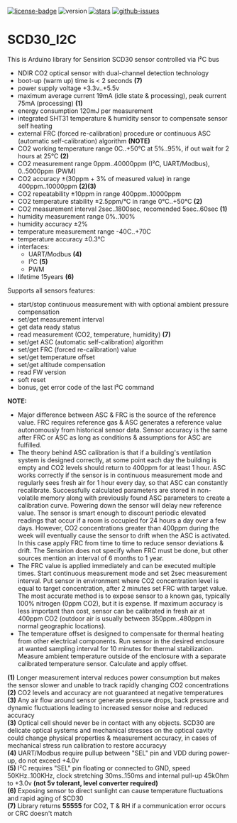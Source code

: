 [![license-badge][]][license] ![version] [![stars][]][stargazers] [![github-issues][]][issues]

# SCD30_I2C
This is Arduino library for Sensirion SCD30 sensor controlled via I²C bus

- NDIR CO2 optical sensor with dual-channel detection technology
- boot-up (warm up) time is < 2 seconds **(7)**
- power supply voltage +3.3v..+5.5v
- maximum average current 19mA (idle state & processing), peak current 75mA (processing) **(1)**
- energy consumption 120mJ per measurement
- integrated SHT31 temperature & humidity sensor to compensate sensor self heating
- external FRC (forced re-calibration) procedure or continuous ASC (automatic self-calibration) algorithm **(NOTE)**
- CO2 working temperature range 0C..+50°C at 5%..95%, if out wait for 2 hours at 25°C **(2)**
- CO2 measurement range 0ppm..40000ppm (I²C, UART/Modbus), 0..5000ppm (PWM)
- CO2 accuracy ±(30ppm + 3% of measured value) in range 400ppm..10000ppm **(2)(3)**
- CO2 repeatability ±10ppm in range 400ppm..10000ppm
- CO2 temperature stability ±2.5ppm/°C in range 0°C..+50°C **(2)**
- CO2 measurement interval 2sec..1800sec, recomended 5sec..60sec **(1)**
- humidity measurement range 0%..100%
- humidity accuracy ±2%
- temperature measurement range -40C..+70C
- temperature accuracy ±0.3°C
- interfaces:
  - UART/Modbus **(4)**
  - I²C **(5)**
  - PWM
 - lifetime 15years **(6)**

Supports all sensors features:
 - start/stop continuous measurement with with optional ambient pressure compensation
 - set/get measurement interval
 - get data ready status
 - read measurement (CO2, temperature, humidity) **(7)**
 - set/get ASC (automatic self-calibration) algorithm
 - set/get FRC (forced re-calibration) value
 - set/get temperature offset
 - set/get altitude compensation
 - read FW version
 - soft reset
 - bonus, get error code of the last I²C command

**NOTE:**
- Major difference between ASC & FRC is the source of the reference value. FRC requires reference gas & ASC generates a reference value autonomously from historical sensor data. Sensor accuracy is the same after FRC or ASC as long as conditions & assumptions for ASC are fulfilled.
- The theory behind ASC calibration is that if a building's ventilation system is designed correctly, at some point each day the building is empty and CO2 levels should return to 400ppm for at least 1 hour. ASC works correctly if the sensor is in continuous measurement mode and regularly sees fresh air for 1 hour every day, so that ASC can constantly recalibrate. Successfully calculated parameters are stored in non-volatile memory along with previously found ASC parameters to create a calibration curve. Powering down the sensor will delay new reference value. The sensor is smart enough to discount periodic elevated readings that occur if a room is occupied for 24 hours a day over a few days. However, CO2 concentrations greater than 400ppm during the week will eventually cause the sensor to drift when the ASC is activated. In this case apply FRC from time to time to reduce sensor deviations & drift. The Sensirion does not specify when FRC must be done, but other sources mention an interval of 6 months to 1 year.
- The FRC value is applied immediately and can be executed multiple times. Start continuous measurement mode and set 2sec measurement interval. Put sensor in environment where CO2 concentration level is equal to target concentration, after 2 minutes set FRC with target value. The most accurate method is to expose sensor to a known gas, typically 100% nitrogen (0ppm CO2), but it is expense. If maximum accuracy is less important than cost, sensor can be calibrated in fresh air at 400ppm CO2 (outdoor air is usually between 350ppm..480ppm in normal geographic locations).
- The temperature offset is designed to compensate for thermal heating from other electrical components. Run sensor in the desired enclosure at wanted sampling interval for 10 minutes for thermal stabilization. Measure ambient temperature outside of the enclosure with a separate calibrated temperature sensor. Calculate and apply offset.

**(1)** Longer measurement interval reduces power consumption but makes the sensor slower and unable to track rapidly changing CO2 concentrations<br>
**(2)** CO2 levels and accuracy are not guaranteed at negative temperatures<br>
**(3)** Any air flow around sensor generate pressure drops, back pressure and dynamic fluctuations leading to increased sensor noise and reduced accuracy<br>
**(3)** Optical cell should never be in contact with any objects. SCD30 are delicate optical systems and mechanical stresses on the optical cavity could change physical properties & measurement accuracy, in cases of mechanical stress run calibration to restore accuracyy<br>
**(4)** UART/Modbus require pullup between "SEL" pin and VDD during power-up, do not exceed +4.0v<br>
**(5)** I²C requires "SEL" pin floating or connected to GND, speed 50KHz..100KHz, clock stretching 30ms..150ms and internal pull-up 45kOhm to +3.0v **(not 5v tolerant, level converter required)**<br>
**(6)** Exposing sensor to direct sunlight can cause temperature fluctuations and rapid aging of SCD30<br>
**(7)** Library returns **55555** for CO2, T & RH if a communication error occurs or CRC doesn't match<br>

[license-badge]: https://img.shields.io/badge/License-GPLv3-blue.svg
[license]:       https://choosealicense.com/licenses/gpl-3.0/
[version]:       https://img.shields.io/badge/Version-1.0.5-green.svg
[stars]:         https://img.shields.io/github/stars/enjoyneering/SCD30_I2C.svg
[stargazers]:    https://github.com/enjoyneering/SCD30_I2C/stargazers
[github-issues]: https://img.shields.io/github/issues/enjoyneering/SCD30_I2C.svg
[issues]:        https://github.com/enjoyneering/SCD30_I2C/issues/
